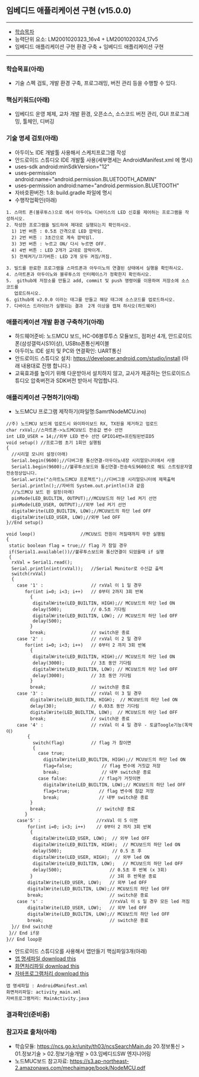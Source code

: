 ## 임베디드 애플리케이션 구현 (v15.0.0)
 
---

- [학습목차](https://github.com/miniplugin/human)
- 능력단위 요소: LM2001020323_16v4 + LM2001020324_17v5  
- 임베디드 애플리케이션 구현 환경 구축 + 임베디드 애플리케이션 구현

---

### 학습목표(아래)

- 기술 스펙 검토, 개발 환경 구축, 프로그래밍, 버전 관리 등을 수행할 수 있다.

### 핵심키워드(아래)

- 임베디드 운영 체제, 교차 개발 환경, 오픈소스, 소스코드 버전 관리, GUI 프로그래밍, 툴체인, 디버깅

### 기술 명세 검토(아래)

- 아두이노 IDE 개발툴 사용해서 스케치프로그램 작성
- 안드로이드 스튜디오 IDE 개발툴 사용(세부명세는 AndroidManifest.xml 에 명시)
- uses-sdk android:minSdkVersion="12"
- uses-permission android:name="android.permission.BLUETOOTH_ADMIN"
- uses-permission android:name="android.permission.BLUETOOTH"
- 자바호환버전: 1.8: build.gradle 파일에 명시
- 수행작업확인(아래)

```
1. 스마트 폰(블루투스)으로 에서 아두이노 디바이스의 LED 신호를 제어하는 프로그램을 작성하시오.
2. 작성한 프로그램을 빌드하여 제대로 실행되는지 확인하시오.
  1) 1번 버튼 : 0.5초 간격으로 LED 깜박임.
  2) 2번 버튼 : 3초간으로 계속 깜박임l.
  3) 3번 버튼 : 누르고 ON/ 다시 누르면 OFF.
  4) 4번 버튼 : LED 2개가 교대로 깜박이게.
  5) 전체켜기/끄기버튼: LED 2개 모두 켜짐/꺼짐.

3. 빌드를 완료한 프로그램을 스마트폰과 아두이노의 연결된 상태에서 실행을 확인하시오.
4. 스마트폰과 아두이노와 블루투스의 인터페이스가 정확한지 확인하시오.
5.  github에 저장소를 만들고 add, commit 및 push 명령어를 이용하여 저장소에 소스코드를 
   업로드하시오.
6. github에 v2.0.0 이라는 태그를 만들고 해당 태그에 소스코드를 업로드하시오.
7. 디바이스 드라이브가 실행되는 결과  2개 이상을 캡쳐 하시오(하드웨어)
```

### 애플리케이션 개발 환경 구축하기(아래)

- 하드웨어준비: 노드MCU 보드, HC-06블루투스 모듈보드, 점퍼선 4개, 안드로이드폰(삼성갤럭시S1이상), USBto폰통신케이블
- 아두이노 IDE 설치 및 PC와 연결확인: UART통신
- 안드로이드 스튜디오 설치: https://developer.android.com/studio/install (아래 내용대로 진행 합니다.)
- 교육효과를 높이기 위해 다운받아서 설치하지 않고, 교사가 제공하는 안드로이드스튜디오 압축버전과 SDK버전 받아서 작업합니다. 

### 애플리케이션 구현하기(아래)

-  노드MCU 프로그램 제작하기(파일명:SamrtNodeMCU.ino)

```
//주) 노드MCU 보드에 업로드시 와이파이보드 RX, TX핀을 제거하고 업로드
char rxVal;//스마트폰->노드MCU보드 전송값 변수 선언
int LED_USER = 14;//외부 LED 변수 선언 GPIO14번=프린팅된번호D5
void setup() //프로그램 초기 1회만 실행됨
{
  //시리얼 모니터 설정(아래)
  Serial.begin(9600);//디버그용 통신연결-아두이노내장 시리얼모니터에서 사용
  Serial1.begin(9600);//불루투스보드와 통신연결-전송속도9600으로 해도 스트링문자열 전송정상입니다.
  Serial.write("스마트노드MCU 프로젝트");//디버그용 시리얼모니터에 제목출력
  Serial.println();//자바의 System.out.println()과 같음
  //노드MCU 보드 핀 설정(아래)
  pinMode(LED_BUILTIN, OUTPUT);//MCU보드의 하단 led 켜기 선언
  pinMode(LED_USER, OUTPUT);//외부 led 켜기 선언
  digitalWrite(LED_BUILTIN, LOW);//MCU보드의 하단 led OFF
  digitalWrite(LED_USER, LOW);//외부 led OFF
}//End setup()

void loop()                 //MCU보드 전원이 꺼질때까지 무한 실행됨
{
 static boolean flag = true;// flag 가 참일 경우
 if(Serial1.available())//불루투스보드와 통신연결이 되었을때 if 실행
 {
  rxVal = Serial1.read();                          
  Serial.println(int(rxVal));   //Serial Monitor로 수신값 출력
  switch(rxVal)
  {
    case '1' :                  // rxVal 이 1 일 경우
       for(int i=0; i<3; i++)   // 0부터 2까지 3회 반복
         {
          digitalWrite(LED_BUILTIN, HIGH);// MCU보드의 하단 led ON
          delay(500);           // 0.5초 기다림
          digitalWrite(LED_BUILTIN, LOW); // MCU보드의 하단 led OFF
          delay(500);
         }
         break;                 // switch문 종료
    case '2' :                  // rxVal 이 2 일 경우
       for(int i=0; i<3; i++)   // 0부터 2 까지 3회 반복
         {
          digitalWrite(LED_BUILTIN, HIGH);// MCU보드의 하단 led ON
          delay(3000);          // 3초 동안 기다림
          digitalWrite(LED_BUILTIN, LOW); // MCU보드의 하단 led OFF
          delay(3000);          // 3초 동안 기다림
         }
         break;                 // switch문 종료
    case '3' :                  // rxVal 이 3 일 경우
         digitalWrite(LED_BUILTIN, HIGH);  // MCU보드의 하단 led ON
         delay(30);             // 0.03초 동안 기다림
         digitalWrite(LED_BUILTIN, LOW);  // MCU보드의 하단 led OFF
         break;                 // switch문 종료
    case '4' :                  // rxVal 이 4 일 경우 - 토글Toogle기능(똑딱이)
        {
          switch(flag)          // flag 가 참이면 
          {
            case true;
              digitalWrite(LED_BUILTIN, HIGH);// MCU보드의 하단 led ON
              flag=false;           // flag 변수에 거짓값 저장
              break;                // 내부 switch문 종료
            case false:            // flag가 거짓이면
              digitalWrite(LED_BUILTIN, LOW);// MCU보드의 하단 led OFF
              flag=true;           // flag 변수에 참값 저장
              break;               // 내부 switch문 종료
         }
         break;                   // switch문 종료
       }
    case'5' :                     //rxVal 이 5 이면
        for(int i=0; i<3; i++)    // 0부터 2 까지 3회 반복
         {
          digitalWrite(LED_USER, LOW);  // 외부 led OFF
          digitalWrite(LED_BUILTIN, HIGH);  // MCU보드의 하단 led ON
          delay(500);                   // 0.5 초 후 
          digitalWrite(LED_USER, HIGH);  // 외부 led ON
          digitalWrite(LED_BUILTIN, LOW);   // MCU보드의 하단 led OFF
          delay(500);                  // 0.5초 후 반복 (x 3회)
         }                             // 3회 후 반목분 종료
        digitalWrite(LED_USER, LOW);   // 외부 led OFF
        digitalWrite(LED_BUILTIN, LOW);// MCU보드의 하단 led OFF
        break;                         // switch문 종료
    case 's' :                         //rxVal 이 s 일 경우 모든 led 꺼짐
        digitalWrite(LED_USER, LOW);   // 외부 led OFF
        digitalWrite(LED_BUILTIN, LOW);// MCU보드의 하단 led OFF 
        break;                         // switch문 종료
  }// End switch문
 }// End if문
}// End loop문
```

- 안드로이드 스튜디오를 사용해서 앱만들기 핵심파일3개(아래)
- [앱 명세파일 download this](git_img/AndroidManifest.xml)
- [화면처리파일 download this](git_img/activity_main.xml)
- [자바프로그램처리 download this](git_img/MainActivity.java)
  
```
앱 명세파일 : AndroidManifest.xml
화면처리파일: activity_main.xml
자바프로그램처리: MainActivity.java
```

### 결과확인(준비중)


### 참고자료 출처(아래)
- 학습모듈: https://ncs.go.kr/unity/th03/ncsSearchMain.do 20.정보통신 > 01.정보기술 > 02.정보기술개발 > 03.임베디드SW 엔지니어링
- 노드MUC보드 참고자료: https://s3.ap-northeast-2.amazonaws.com/mechaimage/book/NodeMCU.pdf